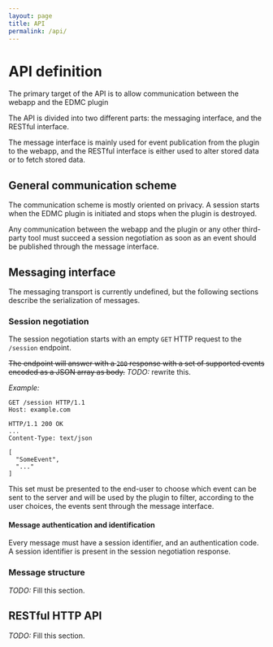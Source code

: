 ```yaml
---
layout: page
title: API
permalink: /api/
---
```


# API definition

The primary target of the API is to allow communication
between the webapp and the EDMC plugin

The API is divided into two different parts: the messaging
interface, and the RESTful interface.

The message interface is mainly used for event publication
from the plugin to the webapp, and the RESTful
interface is either used to alter stored data or to
fetch stored data.

## General communication scheme

The communication scheme is mostly oriented on privacy.
A session starts when the EDMC plugin is initiated and
stops when the plugin is destroyed.

Any communication between the webapp and the plugin or
any other third-party tool must succeed a session
negotiation as soon as an event should be published through
the message interface.

## Messaging interface

The messaging transport is currently undefined, but
the following sections describe the serialization of
messages.

### Session negotiation

The session negotiation starts with an empty `GET` HTTP
request to the `/session` endpoint.

~~The endpoint will answer with a `200` response with a
set of supported events encoded as a JSON array as body.~~ _TODO:_ rewrite this.

_Example:_

```http request
GET /session HTTP/1.1
Host: example.com

HTTP/1.1 200 OK
...
Content-Type: text/json

[
  "SomeEvent",
  "..."
]
```

This set must be presented to the end-user to choose
which event can be sent to the server and will be used
by the plugin to filter, according to the user choices,
the events sent through the message interface.

#### Message authentication and identification

Every message must have a session identifier, and an
authentication code. A session identifier is present
in the session negotiation response.

### Message structure

_TODO:_ Fill this section.

## RESTful HTTP API

_TODO:_ Fill this section.
